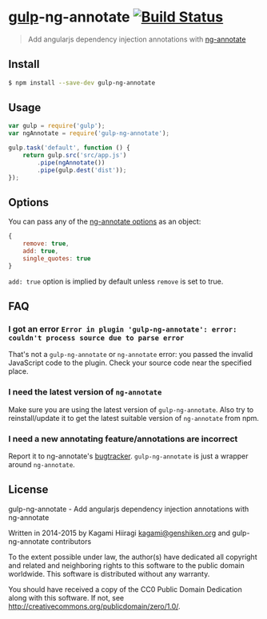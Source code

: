 # [gulp](http://gulpjs.com)-ng-annotate [![Build Status](https://travis-ci.org/Kagami/gulp-ng-annotate.svg?branch=master)](https://travis-ci.org/Kagami/gulp-ng-annotate)

> Add angularjs dependency injection annotations with [ng-annotate](https://github.com/olov/ng-annotate)

## Install

```bash
$ npm install --save-dev gulp-ng-annotate
```

## Usage

```js
var gulp = require('gulp');
var ngAnnotate = require('gulp-ng-annotate');

gulp.task('default', function () {
	return gulp.src('src/app.js')
		.pipe(ngAnnotate())
		.pipe(gulp.dest('dist'));
});
```

## Options

You can pass any of the [ng-annotate options](https://github.com/olov/ng-annotate#library-api) as an object:
```js
{
	remove: true,
	add: true,
	single_quotes: true
}
```

`add: true` option is implied by default unless `remove` is set to true.

## FAQ

### I got an error `Error in plugin 'gulp-ng-annotate': error: couldn't process source due to parse error`

That's not a `gulp-ng-annotate` or `ng-annotate` error: you passed the invalid JavaScript code to the plugin. Check your source code near the specified place.

### I need the latest version of `ng-annotate`

Make sure you are using the latest version of `gulp-ng-annotate`. Also try to reinstall/update it to get the latest suitable version of `ng-annotate` from npm.

### I need a new annotating feature/annotations are incorrect

Report it to ng-annotate's [bugtracker](https://github.com/olov/ng-annotate/issues). `gulp-ng-annotate` is just a wrapper around `ng-annotate`.

## License

gulp-ng-annotate - Add angularjs dependency injection annotations with ng-annotate

Written in 2014-2015 by Kagami Hiiragi <kagami@genshiken.org> and gulp-ng-annotate contributors

To the extent possible under law, the author(s) have dedicated all copyright and related and neighboring rights to this software to the public domain worldwide. This software is distributed without any warranty.

You should have received a copy of the CC0 Public Domain Dedication along with this software. If not, see <http://creativecommons.org/publicdomain/zero/1.0/>.
